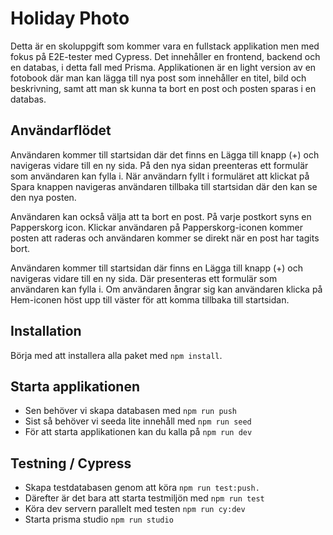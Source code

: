 # Holiday Photo

Detta är en skoluppgift som kommer vara en fullstack applikation men med fokus på E2E-tester med Cypress. Det innehåller en frontend, backend och en databas, i detta fall med Prisma. Applikationen är en light version av en fotobook där man kan lägga till nya post som innehåller en titel, bild och beskrivning, samt att man sk kunna ta bort en post och posten sparas i en databas.

## Användarflödet

Användaren kommer till startsidan där det finns en Lägga till knapp (+) och navigeras vidare till en ny sida. På den nya sidan preenteras ett formulär som användaren kan fylla i. När användarn fyllt i formuläret att klickat på Spara knappen navigeras användaren tillbaka till startsidan där den kan se den nya posten.

Användaren kan också välja att ta bort en post. På varje postkort syns en Papperskorg icon. Klickar användaren på Papperskorg-iconen kommer posten att raderas och användaren kommer se direkt när en post har tagits bort.

Användaren kommer till startsidan där finns en Lägga till knapp (+) och navigeras vidare till en ny sida. Där presenteras ett formulär som användaren kan fylla i. Om användaren ångrar sig kan användaren klicka på Hem-iconen höst upp till väster för att komma tillbaka till startsidan.

## Installation

Börja med att installera alla paket med `npm install`.

## Starta applikationen

- Sen behöver vi skapa databasen med `npm run push`
- Sist så behöver vi seeda lite innehåll med `npm run seed`
- För att starta applikationen kan du kalla på `npm run dev`

## Testning / Cypress

- Skapa testdatabasen genom att köra `npm run test:push.`
- Därefter är det bara att starta testmiljön med `npm run test`
- Köra dev servern parallelt med testen `npm run cy:dev`
- Starta prisma studio `npm run studio`
